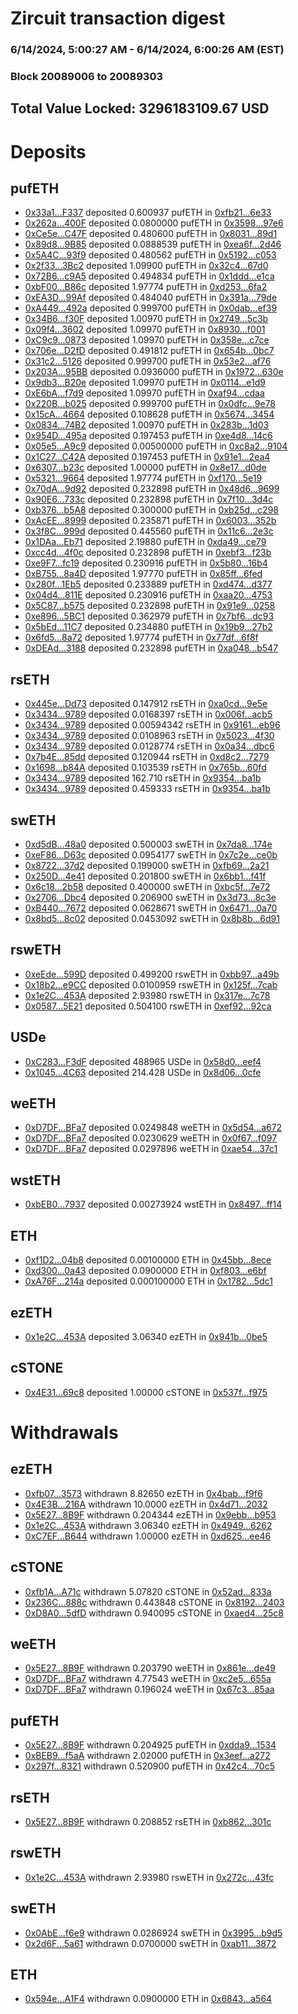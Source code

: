 # Zircuit transaction digest
### 6/14/2024, 5:00:27 AM - 6/14/2024, 6:00:26 AM (EST)
### Block 20089006 to 20089303

## Total Value Locked: 3296183109.67 USD

# Deposits
## pufETH
- [0x33a1...F337](https://etherscan.io/address/0x33a12aC1491C187DD65CeB3718a9f6D4598BF337) deposited 0.600937 pufETH in [0xfb21...6e33](https://etherscan.io/tx/0x33a12aC1491C187DD65CeB3718a9f6D4598BF337)
- [0x262a...400F](https://etherscan.io/address/0x262a9271b94AD69516541B020E8D8B598BCE400F) deposited 0.0800000 pufETH in [0x3598...97e6](https://etherscan.io/tx/0x262a9271b94AD69516541B020E8D8B598BCE400F)
- [0xCe5e...C47F](https://etherscan.io/address/0xCe5eA35B4e806BbE43f334e3DC5C37b66c7cC47F) deposited 0.480600 pufETH in [0x8031...89d1](https://etherscan.io/tx/0xCe5eA35B4e806BbE43f334e3DC5C37b66c7cC47F)
- [0x89d8...9B85](https://etherscan.io/address/0x89d8912a632ba65fA9870e77228Ea94aE3d89B85) deposited 0.0888539 pufETH in [0xea6f...2d46](https://etherscan.io/tx/0x89d8912a632ba65fA9870e77228Ea94aE3d89B85)
- [0x5A4C...93f9](https://etherscan.io/address/0x5A4C4d665446B420475A55dB0e6822499EDe93f9) deposited 0.480562 pufETH in [0x5192...c053](https://etherscan.io/tx/0x5A4C4d665446B420475A55dB0e6822499EDe93f9)
- [0x2f33...3Bc2](https://etherscan.io/address/0x2f33fac40AD14BaA667cd0ddc76d424C185a3Bc2) deposited 1.09900 pufETH in [0x32c4...67d0](https://etherscan.io/tx/0x2f33fac40AD14BaA667cd0ddc76d424C185a3Bc2)
- [0x72B6...c9A5](https://etherscan.io/address/0x72B66DF76785Dec39D05CCAB4AFa3E861ba3c9A5) deposited 0.494834 pufETH in [0x1ddd...e1ca](https://etherscan.io/tx/0x72B66DF76785Dec39D05CCAB4AFa3E861ba3c9A5)
- [0xbF00...B86c](https://etherscan.io/address/0xbF00B84727Df30B37a5d3a799bA0BE1308B0B86c) deposited 1.97774 pufETH in [0xd253...6fa2](https://etherscan.io/tx/0xbF00B84727Df30B37a5d3a799bA0BE1308B0B86c)
- [0xEA3D...99Af](https://etherscan.io/address/0xEA3D9Ee7CDA55C8cE511C37a6E1Ce87D4b8699Af) deposited 0.484040 pufETH in [0x391a...79de](https://etherscan.io/tx/0xEA3D9Ee7CDA55C8cE511C37a6E1Ce87D4b8699Af)
- [0xA449...492a](https://etherscan.io/address/0xA4495fDDBd88193A84a25339bD896548209E492a) deposited 0.999700 pufETH in [0x0dab...ef39](https://etherscan.io/tx/0xA4495fDDBd88193A84a25339bD896548209E492a)
- [0x34B6...f30F](https://etherscan.io/address/0x34B6Dd6Cd60e979d5065CFE46677A83266Aff30F) deposited 1.00970 pufETH in [0x2749...5c3b](https://etherscan.io/tx/0x34B6Dd6Cd60e979d5065CFE46677A83266Aff30F)
- [0x09f4...3602](https://etherscan.io/address/0x09f4eB00fFf0C4Db19059CDFCF2ed6AB73093602) deposited 1.09970 pufETH in [0x8930...f001](https://etherscan.io/tx/0x09f4eB00fFf0C4Db19059CDFCF2ed6AB73093602)
- [0xC9c9...0873](https://etherscan.io/address/0xC9c907939bdBD0351B79B167B1DA2b3138310873) deposited 1.09970 pufETH in [0x358e...c7ce](https://etherscan.io/tx/0xC9c907939bdBD0351B79B167B1DA2b3138310873)
- [0x706e...D2fD](https://etherscan.io/address/0x706eD808be4043e7C4FCD566CC3Ad08EdD28D2fD) deposited 0.491812 pufETH in [0x654b...0bc7](https://etherscan.io/tx/0x706eD808be4043e7C4FCD566CC3Ad08EdD28D2fD)
- [0x31c2...5126](https://etherscan.io/address/0x31c2bc2B5B91dCea5C6ee884D068Ba3eC09b5126) deposited 0.999700 pufETH in [0x53e2...af76](https://etherscan.io/tx/0x31c2bc2B5B91dCea5C6ee884D068Ba3eC09b5126)
- [0x203A...95BB](https://etherscan.io/address/0x203A59Ad795B2f61634833D27827EE3A852295BB) deposited 0.0936000 pufETH in [0x1972...630e](https://etherscan.io/tx/0x203A59Ad795B2f61634833D27827EE3A852295BB)
- [0x9db3...B20e](https://etherscan.io/address/0x9db3523593cb8E22Dbe5A51F787920a7BD0fB20e) deposited 1.09970 pufETH in [0x0114...e1d9](https://etherscan.io/tx/0x9db3523593cb8E22Dbe5A51F787920a7BD0fB20e)
- [0xE6bA...f7d9](https://etherscan.io/address/0xE6bA3AD4ecB76562c5c9161c42EdF59d6037f7d9) deposited 1.09970 pufETH in [0xaf94...cdaa](https://etherscan.io/tx/0xE6bA3AD4ecB76562c5c9161c42EdF59d6037f7d9)
- [0x220B...b025](https://etherscan.io/address/0x220Bb265601A26C0bF6b5F5968C19C7B0E66b025) deposited 0.999700 pufETH in [0x0dfc...9e78](https://etherscan.io/tx/0x220Bb265601A26C0bF6b5F5968C19C7B0E66b025)
- [0x15cA...4664](https://etherscan.io/address/0x15cAe263D3A53BFfc25Ea0A49dC5eDD6E7814664) deposited 0.108628 pufETH in [0x5674...3454](https://etherscan.io/tx/0x15cAe263D3A53BFfc25Ea0A49dC5eDD6E7814664)
- [0x0834...74B2](https://etherscan.io/address/0x0834e7a07eb9808c420c196bEe3147Aa90B274B2) deposited 1.00970 pufETH in [0x283b...1d03](https://etherscan.io/tx/0x0834e7a07eb9808c420c196bEe3147Aa90B274B2)
- [0x954D...495a](https://etherscan.io/address/0x954D404d9180336d3DA3E8E1C868aEcA77aA495a) deposited 0.197453 pufETH in [0xe4d8...14c6](https://etherscan.io/tx/0x954D404d9180336d3DA3E8E1C868aEcA77aA495a)
- [0x05e5...A9c9](https://etherscan.io/address/0x05e5cF00851DE0D5de77C3F787611fd28dEDA9c9) deposited 0.00500000 pufETH in [0xc8a2...9104](https://etherscan.io/tx/0x05e5cF00851DE0D5de77C3F787611fd28dEDA9c9)
- [0x1C27...C42A](https://etherscan.io/address/0x1C27E64fA7d25D34cCc93916F47C62fD816DC42A) deposited 0.197453 pufETH in [0x91e1...2ea4](https://etherscan.io/tx/0x1C27E64fA7d25D34cCc93916F47C62fD816DC42A)
- [0x6307...b23c](https://etherscan.io/address/0x6307a621D925d8d8B0Bf7bC1e50C58026506b23c) deposited 1.00000 pufETH in [0x8e17...d0de](https://etherscan.io/tx/0x6307a621D925d8d8B0Bf7bC1e50C58026506b23c)
- [0x5321...9664](https://etherscan.io/address/0x5321122e2C4b21F82Bd4E3e831D7E5C6784C9664) deposited 1.97774 pufETH in [0xf170...5e19](https://etherscan.io/tx/0x5321122e2C4b21F82Bd4E3e831D7E5C6784C9664)
- [0x70dA...9d92](https://etherscan.io/address/0x70dA7905E9644793EdED08444A8b4a1489539d92) deposited 0.232898 pufETH in [0x48d6...9699](https://etherscan.io/tx/0x70dA7905E9644793EdED08444A8b4a1489539d92)
- [0x90E6...733c](https://etherscan.io/address/0x90E65F437fD326c3E93d9ef2bc6cAe6919cf733c) deposited 0.232898 pufETH in [0x7f10...3d4c](https://etherscan.io/tx/0x90E65F437fD326c3E93d9ef2bc6cAe6919cf733c)
- [0xb376...b5A8](https://etherscan.io/address/0xb376C8Ff29d7Eeb5beC8caAcce8AD5E8479Eb5A8) deposited 0.300000 pufETH in [0xb25d...c298](https://etherscan.io/tx/0xb376C8Ff29d7Eeb5beC8caAcce8AD5E8479Eb5A8)
- [0xAcEE...8999](https://etherscan.io/address/0xAcEE6dA7F7dc8C6189C763a9AC684Fe3e3f78999) deposited 0.235871 pufETH in [0x6003...352b](https://etherscan.io/tx/0xAcEE6dA7F7dc8C6189C763a9AC684Fe3e3f78999)
- [0x3f8C...999d](https://etherscan.io/address/0x3f8C7cb64bD1B9DA2Ce9e593f7a9A6115f84999d) deposited 0.445560 pufETH in [0x11c6...2e3c](https://etherscan.io/tx/0x3f8C7cb64bD1B9DA2Ce9e593f7a9A6115f84999d)
- [0x1DAa...Eb71](https://etherscan.io/address/0x1DAaFB854255751Debf8239d11ceBA161173Eb71) deposited 2.19880 pufETH in [0xda49...ce79](https://etherscan.io/tx/0x1DAaFB854255751Debf8239d11ceBA161173Eb71)
- [0xcc4d...4f0c](https://etherscan.io/address/0xcc4dcebf79954D76b03aAa4f4e088F47bBE14f0c) deposited 0.232898 pufETH in [0xebf3...f23b](https://etherscan.io/tx/0xcc4dcebf79954D76b03aAa4f4e088F47bBE14f0c)
- [0xe9F7...fc19](https://etherscan.io/address/0xe9F7Fb27201Cdb85dcF1629D21E5721deEB3fc19) deposited 0.230916 pufETH in [0x5b80...16b4](https://etherscan.io/tx/0xe9F7Fb27201Cdb85dcF1629D21E5721deEB3fc19)
- [0xB755...8a4D](https://etherscan.io/address/0xB755b654Df657c3F4b585E6ba3e7c3Db0d498a4D) deposited 1.97770 pufETH in [0x85ff...6fed](https://etherscan.io/tx/0xB755b654Df657c3F4b585E6ba3e7c3Db0d498a4D)
- [0x280f...1Eb5](https://etherscan.io/address/0x280f592e26e1d82cdae40fCa590B2d23B4A71Eb5) deposited 0.233889 pufETH in [0xd474...d377](https://etherscan.io/tx/0x280f592e26e1d82cdae40fCa590B2d23B4A71Eb5)
- [0x04d4...811E](https://etherscan.io/address/0x04d4B155FaA058204d5021bdc6D6BA93AE51811E) deposited 0.230916 pufETH in [0xaa20...4753](https://etherscan.io/tx/0x04d4B155FaA058204d5021bdc6D6BA93AE51811E)
- [0x5C87...b575](https://etherscan.io/address/0x5C871458c3915825944F6E1c782F81C45084b575) deposited 0.232898 pufETH in [0x91e9...0258](https://etherscan.io/tx/0x5C871458c3915825944F6E1c782F81C45084b575)
- [0xe896...5BC1](https://etherscan.io/address/0xe8968851A4189704536000D18Fe6764ba6005BC1) deposited 0.362979 pufETH in [0x7bf6...dc93](https://etherscan.io/tx/0xe8968851A4189704536000D18Fe6764ba6005BC1)
- [0x5bEd...11C7](https://etherscan.io/address/0x5bEdDa0354FC8Cb6E26B5DBe30CB6710384d11C7) deposited 0.234880 pufETH in [0x19b9...27b2](https://etherscan.io/tx/0x5bEdDa0354FC8Cb6E26B5DBe30CB6710384d11C7)
- [0x6fd5...8a72](https://etherscan.io/address/0x6fd52877Bc4F348Cbfb370BBd1eFaD0f481B8a72) deposited 1.97774 pufETH in [0x77df...6f8f](https://etherscan.io/tx/0x6fd52877Bc4F348Cbfb370BBd1eFaD0f481B8a72)
- [0xDEAd...3188](https://etherscan.io/address/0xDEAdfeFCBEE0FEB3FBce86c5a5f9Fa769BD93188) deposited 0.232898 pufETH in [0xa048...b547](https://etherscan.io/tx/0xDEAdfeFCBEE0FEB3FBce86c5a5f9Fa769BD93188)
## rsETH
- [0x445e...Dd73](https://etherscan.io/address/0x445eE7896B6A4877cdF907dE7079914ee628Dd73) deposited 0.147912 rsETH in [0xa0cd...9e5e](https://etherscan.io/tx/0x445eE7896B6A4877cdF907dE7079914ee628Dd73)
- [0x3434...9789](https://etherscan.io/address/0x34349c5569e7B846c3558961552D2202760A9789) deposited 0.0168397 rsETH in [0x006f...acb5](https://etherscan.io/tx/0x34349c5569e7B846c3558961552D2202760A9789)
- [0x3434...9789](https://etherscan.io/address/0x34349c5569e7B846c3558961552D2202760A9789) deposited 0.00594342 rsETH in [0x9161...eb96](https://etherscan.io/tx/0x34349c5569e7B846c3558961552D2202760A9789)
- [0x3434...9789](https://etherscan.io/address/0x34349c5569e7B846c3558961552D2202760A9789) deposited 0.0108963 rsETH in [0x5023...4f30](https://etherscan.io/tx/0x34349c5569e7B846c3558961552D2202760A9789)
- [0x3434...9789](https://etherscan.io/address/0x34349c5569e7B846c3558961552D2202760A9789) deposited 0.0128774 rsETH in [0x0a34...dbc6](https://etherscan.io/tx/0x34349c5569e7B846c3558961552D2202760A9789)
- [0x7b4E...85dd](https://etherscan.io/address/0x7b4Ee3120fD48C13dD03777B0254B75Aa8B385dd) deposited 0.120944 rsETH in [0xd8c2...7279](https://etherscan.io/tx/0x7b4Ee3120fD48C13dD03777B0254B75Aa8B385dd)
- [0x1698...b84A](https://etherscan.io/address/0x169892320624CbFF6e491EB4059037Ff58F6b84A) deposited 0.103539 rsETH in [0x765b...60fd](https://etherscan.io/tx/0x169892320624CbFF6e491EB4059037Ff58F6b84A)
- [0x3434...9789](https://etherscan.io/address/0x34349c5569e7B846c3558961552D2202760A9789) deposited 162.710 rsETH in [0x9354...ba1b](https://etherscan.io/tx/0x34349c5569e7B846c3558961552D2202760A9789)
- [0x3434...9789](https://etherscan.io/address/0x34349c5569e7B846c3558961552D2202760A9789) deposited 0.459333 rsETH in [0x9354...ba1b](https://etherscan.io/tx/0x34349c5569e7B846c3558961552D2202760A9789)
## swETH
- [0xd5dB...48a0](https://etherscan.io/address/0xd5dBA8Cf48528D5f6738C9BC6Eb53FA25A0f48a0) deposited 0.500003 swETH in [0x7da8...174e](https://etherscan.io/tx/0xd5dBA8Cf48528D5f6738C9BC6Eb53FA25A0f48a0)
- [0xeF86...D63c](https://etherscan.io/address/0xeF860ea4a2f46ebb4Dc7E85cFB0B84D3cd88D63c) deposited 0.0954177 swETH in [0x7c2e...ce0b](https://etherscan.io/tx/0xeF860ea4a2f46ebb4Dc7E85cFB0B84D3cd88D63c)
- [0x8722...37d2](https://etherscan.io/address/0x8722443360e49746a2b135B043cFDBDc433037d2) deposited 0.199000 swETH in [0xfb69...2a21](https://etherscan.io/tx/0x8722443360e49746a2b135B043cFDBDc433037d2)
- [0x250D...4e41](https://etherscan.io/address/0x250D9257fAF8E305519d94b53348e4E3155F4e41) deposited 0.201800 swETH in [0x6bb1...f41f](https://etherscan.io/tx/0x250D9257fAF8E305519d94b53348e4E3155F4e41)
- [0x6c18...2b58](https://etherscan.io/address/0x6c18a4c45d1C3E9Da242f6180B3602b443162b58) deposited 0.400000 swETH in [0xbc5f...7e72](https://etherscan.io/tx/0x6c18a4c45d1C3E9Da242f6180B3602b443162b58)
- [0x2706...Dbc4](https://etherscan.io/address/0x2706e941d4b86F4DC3f785ff978A48ABde0EDbc4) deposited 0.206900 swETH in [0x3d73...8c3e](https://etherscan.io/tx/0x2706e941d4b86F4DC3f785ff978A48ABde0EDbc4)
- [0xB440...7672](https://etherscan.io/address/0xB4405f9D0e59dF2D4ED6299Ce355cF8F53627672) deposited 0.0628671 swETH in [0x6471...0a70](https://etherscan.io/tx/0xB4405f9D0e59dF2D4ED6299Ce355cF8F53627672)
- [0x8bd5...8c02](https://etherscan.io/address/0x8bd5e0b9b48e1918b0907167Da7Bce012a938c02) deposited 0.0453092 swETH in [0x8b8b...6d91](https://etherscan.io/tx/0x8bd5e0b9b48e1918b0907167Da7Bce012a938c02)
## rswETH
- [0xeEde...599D](https://etherscan.io/address/0xeEde6286bD4B5f5edE1488Dd2A86E8e76892599D) deposited 0.499200 rswETH in [0xbb97...a49b](https://etherscan.io/tx/0xeEde6286bD4B5f5edE1488Dd2A86E8e76892599D)
- [0x18b2...e9CC](https://etherscan.io/address/0x18b2fF19d9520A765A954d6c3C9db960a17Ee9CC) deposited 0.0100959 rswETH in [0x125f...7cab](https://etherscan.io/tx/0x18b2fF19d9520A765A954d6c3C9db960a17Ee9CC)
- [0x1e2C...453A](https://etherscan.io/address/0x1e2Ce88865266C441E8FE96d352ab24FA80f453A) deposited 2.93980 rswETH in [0x317e...7c78](https://etherscan.io/tx/0x1e2Ce88865266C441E8FE96d352ab24FA80f453A)
- [0x0587...5E21](https://etherscan.io/address/0x0587933c7d293aeD23cd4aC812a28869aDf15E21) deposited 0.504100 rswETH in [0xef92...92ca](https://etherscan.io/tx/0x0587933c7d293aeD23cd4aC812a28869aDf15E21)
## USDe
- [0xC283...F3dF](https://etherscan.io/address/0xC283b1AB8fe48B5A9C100e6DF72c676e8B29F3dF) deposited 488965 USDe in [0x58d0...eef4](https://etherscan.io/tx/0xC283b1AB8fe48B5A9C100e6DF72c676e8B29F3dF)
- [0x1045...4C63](https://etherscan.io/address/0x104591326714651c6985F2386Ef0d01d78B14C63) deposited 214.428 USDe in [0x8d06...0cfe](https://etherscan.io/tx/0x104591326714651c6985F2386Ef0d01d78B14C63)
## weETH
- [0xD7DF...BFa7](https://etherscan.io/address/0xD7DF7E085214743530afF339aFC420c7c720BFa7) deposited 0.0249848 weETH in [0x5d54...a672](https://etherscan.io/tx/0xD7DF7E085214743530afF339aFC420c7c720BFa7)
- [0xD7DF...BFa7](https://etherscan.io/address/0xD7DF7E085214743530afF339aFC420c7c720BFa7) deposited 0.0230629 weETH in [0x0f67...f097](https://etherscan.io/tx/0xD7DF7E085214743530afF339aFC420c7c720BFa7)
- [0xD7DF...BFa7](https://etherscan.io/address/0xD7DF7E085214743530afF339aFC420c7c720BFa7) deposited 0.0297896 weETH in [0xae54...37c1](https://etherscan.io/tx/0xD7DF7E085214743530afF339aFC420c7c720BFa7)
## wstETH
- [0xbEB0...7937](https://etherscan.io/address/0xbEB0b8e1d48361fEe16DB7f6F928a7BeF6D57937) deposited 0.00273924 wstETH in [0x8497...ff14](https://etherscan.io/tx/0xbEB0b8e1d48361fEe16DB7f6F928a7BeF6D57937)
## ETH
- [0xf1D2...04b8](https://etherscan.io/address/0xf1D2fa0a5aD29ee090C89f79e9fB037ecE7904b8) deposited 0.00100000 ETH in [0x45bb...8ece](https://etherscan.io/tx/0xf1D2fa0a5aD29ee090C89f79e9fB037ecE7904b8)
- [0xd300...0a43](https://etherscan.io/address/0xd300517e3B0f205Cb538c4bcb084ed0941650a43) deposited 0.0900000 ETH in [0xf803...e6bf](https://etherscan.io/tx/0xd300517e3B0f205Cb538c4bcb084ed0941650a43)
- [0xA76F...214a](https://etherscan.io/address/0xA76F19F11a125C5139a16310B922f11AbcBf214a) deposited 0.000100000 ETH in [0x1782...5dc1](https://etherscan.io/tx/0xA76F19F11a125C5139a16310B922f11AbcBf214a)
## ezETH
- [0x1e2C...453A](https://etherscan.io/address/0x1e2Ce88865266C441E8FE96d352ab24FA80f453A) deposited 3.06340 ezETH in [0x941b...0be5](https://etherscan.io/tx/0x1e2Ce88865266C441E8FE96d352ab24FA80f453A)
## cSTONE
- [0x4E31...69c8](https://etherscan.io/address/0x4E317A213893dBD780dcD7328F238000d2f869c8) deposited 1.00000 cSTONE in [0x537f...f975](https://etherscan.io/tx/0x4E317A213893dBD780dcD7328F238000d2f869c8)
# Withdrawals
## ezETH
- [0xfb07...3573](https://etherscan.io/address/0xfb07Eeca4C070822f7B7E3Cde877888211AC3573) withdrawn 8.82650 ezETH in [0x4bab...f9f6](https://etherscan.io/tx/0xfb07Eeca4C070822f7B7E3Cde877888211AC3573)
- [0x4E3B...216A](https://etherscan.io/address/0x4E3B7EB73f06302f280Fcc5b703C78b27dB6216A) withdrawn 10.0000 ezETH in [0x4d71...2032](https://etherscan.io/tx/0x4E3B7EB73f06302f280Fcc5b703C78b27dB6216A)
- [0x5E27...8B9F](https://etherscan.io/address/0x5E27a6f991085936E13b47B8A6d6DAFAb8B78B9F) withdrawn 0.204344 ezETH in [0x9ebb...b953](https://etherscan.io/tx/0x5E27a6f991085936E13b47B8A6d6DAFAb8B78B9F)
- [0x1e2C...453A](https://etherscan.io/address/0x1e2Ce88865266C441E8FE96d352ab24FA80f453A) withdrawn 3.06340 ezETH in [0x4949...6262](https://etherscan.io/tx/0x1e2Ce88865266C441E8FE96d352ab24FA80f453A)
- [0xC7EF...B644](https://etherscan.io/address/0xC7EF24CeD7F766bc5f502BcD3bf20c81eb2fB644) withdrawn 1.00000 ezETH in [0xd625...ee46](https://etherscan.io/tx/0xC7EF24CeD7F766bc5f502BcD3bf20c81eb2fB644)
## cSTONE
- [0xfb1A...A71c](https://etherscan.io/address/0xfb1AdC7D075089EBCfc4A1bf806F17b226C7A71c) withdrawn 5.07820 cSTONE in [0x52ad...833a](https://etherscan.io/tx/0xfb1AdC7D075089EBCfc4A1bf806F17b226C7A71c)
- [0x236C...888c](https://etherscan.io/address/0x236C48de133a8FB97F4CA077c427ac4A6D2B888c) withdrawn 0.443848 cSTONE in [0x8192...2403](https://etherscan.io/tx/0x236C48de133a8FB97F4CA077c427ac4A6D2B888c)
- [0xD8A0...5dfD](https://etherscan.io/address/0xD8A0e408632189E12359E8905eA06f8fB26c5dfD) withdrawn 0.940095 cSTONE in [0xaed4...25c8](https://etherscan.io/tx/0xD8A0e408632189E12359E8905eA06f8fB26c5dfD)
## weETH
- [0x5E27...8B9F](https://etherscan.io/address/0x5E27a6f991085936E13b47B8A6d6DAFAb8B78B9F) withdrawn 0.203790 weETH in [0x861e...de49](https://etherscan.io/tx/0x5E27a6f991085936E13b47B8A6d6DAFAb8B78B9F)
- [0xD7DF...BFa7](https://etherscan.io/address/0xD7DF7E085214743530afF339aFC420c7c720BFa7) withdrawn 4.77543 weETH in [0xc2e5...655a](https://etherscan.io/tx/0xD7DF7E085214743530afF339aFC420c7c720BFa7)
- [0xD7DF...BFa7](https://etherscan.io/address/0xD7DF7E085214743530afF339aFC420c7c720BFa7) withdrawn 0.196024 weETH in [0x67c3...85aa](https://etherscan.io/tx/0xD7DF7E085214743530afF339aFC420c7c720BFa7)
## pufETH
- [0x5E27...8B9F](https://etherscan.io/address/0x5E27a6f991085936E13b47B8A6d6DAFAb8B78B9F) withdrawn 0.204925 pufETH in [0xdda9...1534](https://etherscan.io/tx/0x5E27a6f991085936E13b47B8A6d6DAFAb8B78B9F)
- [0xBEB9...f5aA](https://etherscan.io/address/0xBEB98a87371674044776C2dF1de1e9A12DB5f5aA) withdrawn 2.02000 pufETH in [0x3eef...a272](https://etherscan.io/tx/0xBEB98a87371674044776C2dF1de1e9A12DB5f5aA)
- [0x297f...8321](https://etherscan.io/address/0x297f17F5C025Ab82Ee2b09A42C94C44119f18321) withdrawn 0.520900 pufETH in [0x42c4...70c5](https://etherscan.io/tx/0x297f17F5C025Ab82Ee2b09A42C94C44119f18321)
## rsETH
- [0x5E27...8B9F](https://etherscan.io/address/0x5E27a6f991085936E13b47B8A6d6DAFAb8B78B9F) withdrawn 0.208852 rsETH in [0xb862...301c](https://etherscan.io/tx/0x5E27a6f991085936E13b47B8A6d6DAFAb8B78B9F)
## rswETH
- [0x1e2C...453A](https://etherscan.io/address/0x1e2Ce88865266C441E8FE96d352ab24FA80f453A) withdrawn 2.93980 rswETH in [0x272c...43fc](https://etherscan.io/tx/0x1e2Ce88865266C441E8FE96d352ab24FA80f453A)
## swETH
- [0x0AbE...f6e9](https://etherscan.io/address/0x0AbE81b56F49B2F9031e753bD666f2931303f6e9) withdrawn 0.0286924 swETH in [0x3995...b9d5](https://etherscan.io/tx/0x0AbE81b56F49B2F9031e753bD666f2931303f6e9)
- [0x2d6F...5a61](https://etherscan.io/address/0x2d6Fdd527B2f8Ad8039385A1B610E1BF54765a61) withdrawn 0.0700000 swETH in [0xab11...3872](https://etherscan.io/tx/0x2d6Fdd527B2f8Ad8039385A1B610E1BF54765a61)
## ETH
- [0x594e...A1F4](https://etherscan.io/address/0x594e65ec0C5a05eBfeF38AbF81E4fD60B8F5A1F4) withdrawn 0.0900000 ETH in [0x6843...a564](https://etherscan.io/tx/0x594e65ec0C5a05eBfeF38AbF81E4fD60B8F5A1F4)
